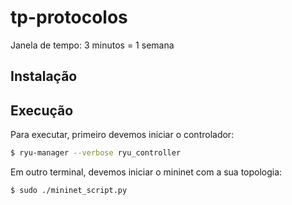 # tp-protocolos

Janela de tempo: 3 minutos = 1 semana

## Instalação

## Execução

Para executar, primeiro devemos iniciar o controlador:

```bash
$ ryu-manager --verbose ryu_controller
```

Em outro terminal, devemos iniciar o mininet com a sua topologia:

```bash
$ sudo ./mininet_script.py
```

